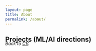 ```yaml
---
layout: page
title: About
permalink: /about/
---
```




<a name="proj"></a>
## **Projects (ML/AI directions)**


<div class="masthead" style="margin-top: -25px;margin-bottom: -15;"> </div>


*Back to [CV](/CV#proj).*

<!-- *Go to [Homepage](/#award).* -->

